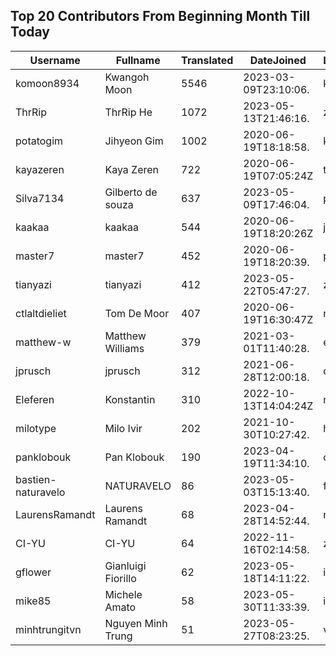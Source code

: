 ## Top 20 Contributors From Beginning Month Till Today ##
|Username|Fullname|Translated|DateJoined|Language|
|--------|--------|----------|----------|-------|
|komoon8934|Kwangoh Moon|5546|2023-03-09T23:10:06.|ko|
|ThrRip|ThrRip He|1072|2023-05-13T21:46:16.|zh_Hans|
|potatogim|Jihyeon Gim|1002|2020-06-19T18:18:58.|ko|
|kayazeren|Kaya Zeren|722|2020-06-19T07:05:24Z|tr|
|Silva7134|Gilberto de souza|637|2023-05-09T17:46:04.|pt_BR|
|kaakaa|kaakaa|544|2020-06-19T18:20:26Z|ja|
|master7|master7|452|2020-06-19T18:20:39.|pl|
|tianyazi|tianyazi|412|2023-05-22T05:47:27.|zh_Hans|
|ctlaltdieliet|Tom De Moor|407|2020-06-19T16:30:47Z|nl|
|matthew-w|Matthew Williams|379|2021-03-01T11:40:28.|en_AU|
|jprusch|jprusch|312|2021-06-28T12:00:18.|de|
|Eleferen|Konstantin|310|2022-10-13T14:04:24Z|ru|
|milotype|Milo Ivir|202|2021-10-30T10:27:42.|hr|
|panklobouk|Pan Klobouk|190|2023-04-19T11:34:10.|cs|
|bastien-naturavelo|NATURAVELO|86|2023-05-03T15:13:40.|fr|
|LaurensRamandt|Laurens Ramandt|68|2023-04-28T14:52:44.|nl|
|CI-YU|CI-YU|64|2022-11-16T02:14:58.|zh_Hant|
|gflower|Gianluigi Fiorillo|62|2023-05-18T14:11:22.|it|
|mike85|Michele Amato|58|2023-05-30T11:33:39.|it|
|minhtrungitvn|Nguyen Minh Trung|51|2023-05-27T08:23:25.|vi|
